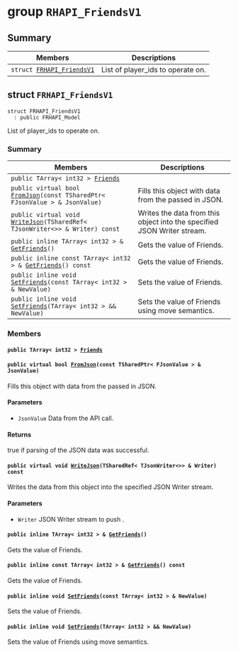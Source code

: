 # group `RHAPI_FriendsV1` <a id="group__RHAPI__FriendsV1"></a>

## Summary

 Members                        | Descriptions                                
--------------------------------|---------------------------------------------
`struct `[`FRHAPI_FriendsV1`](#structFRHAPI__FriendsV1) | List of player_ids to operate on.

## struct `FRHAPI_FriendsV1` <a id="structFRHAPI__FriendsV1"></a>

```
struct FRHAPI_FriendsV1
  : public FRHAPI_Model
```

List of player_ids to operate on.

### Summary

 Members                        | Descriptions                                
--------------------------------|---------------------------------------------
`public TArray< int32 > `[`Friends`](#structFRHAPI__FriendsV1_1aaec651841127d8d894369562ef07845f) | 
`public virtual bool `[`FromJson`](#structFRHAPI__FriendsV1_1a71308d979e7b7568d7f804f832cc899f)`(const TSharedPtr< FJsonValue > & JsonValue)` | Fills this object with data from the passed in JSON.
`public virtual void `[`WriteJson`](#structFRHAPI__FriendsV1_1a1e7d9580550c971346cedc2f3e9b9df0)`(TSharedRef< TJsonWriter<>> & Writer) const` | Writes the data from this object into the specified JSON Writer stream.
`public inline TArray< int32 > & `[`GetFriends`](#structFRHAPI__FriendsV1_1a3c23848f4395c361cde091e1bc56d7f6)`()` | Gets the value of Friends.
`public inline const TArray< int32 > & `[`GetFriends`](#structFRHAPI__FriendsV1_1a0ec1becb88da49d89a122b5d91c3a172)`() const` | Gets the value of Friends.
`public inline void `[`SetFriends`](#structFRHAPI__FriendsV1_1a45cf64ae52a38bcbd6f82e8ea7bdd6fb)`(const TArray< int32 > & NewValue)` | Sets the value of Friends.
`public inline void `[`SetFriends`](#structFRHAPI__FriendsV1_1abb875f9a2f6d21c8132525edf9ab64b7)`(TArray< int32 > && NewValue)` | Sets the value of Friends using move semantics.

### Members

#### `public TArray< int32 > `[`Friends`](#structFRHAPI__FriendsV1_1aaec651841127d8d894369562ef07845f) <a id="structFRHAPI__FriendsV1_1aaec651841127d8d894369562ef07845f"></a>

#### `public virtual bool `[`FromJson`](#structFRHAPI__FriendsV1_1a71308d979e7b7568d7f804f832cc899f)`(const TSharedPtr< FJsonValue > & JsonValue)` <a id="structFRHAPI__FriendsV1_1a71308d979e7b7568d7f804f832cc899f"></a>

Fills this object with data from the passed in JSON.

#### Parameters
* `JsonValue` Data from the API call.

#### Returns
true if parsing of the JSON data was successful.

#### `public virtual void `[`WriteJson`](#structFRHAPI__FriendsV1_1a1e7d9580550c971346cedc2f3e9b9df0)`(TSharedRef< TJsonWriter<>> & Writer) const` <a id="structFRHAPI__FriendsV1_1a1e7d9580550c971346cedc2f3e9b9df0"></a>

Writes the data from this object into the specified JSON Writer stream.

#### Parameters
* `Writer` JSON Writer stream to push .

#### `public inline TArray< int32 > & `[`GetFriends`](#structFRHAPI__FriendsV1_1a3c23848f4395c361cde091e1bc56d7f6)`()` <a id="structFRHAPI__FriendsV1_1a3c23848f4395c361cde091e1bc56d7f6"></a>

Gets the value of Friends.

#### `public inline const TArray< int32 > & `[`GetFriends`](#structFRHAPI__FriendsV1_1a0ec1becb88da49d89a122b5d91c3a172)`() const` <a id="structFRHAPI__FriendsV1_1a0ec1becb88da49d89a122b5d91c3a172"></a>

Gets the value of Friends.

#### `public inline void `[`SetFriends`](#structFRHAPI__FriendsV1_1a45cf64ae52a38bcbd6f82e8ea7bdd6fb)`(const TArray< int32 > & NewValue)` <a id="structFRHAPI__FriendsV1_1a45cf64ae52a38bcbd6f82e8ea7bdd6fb"></a>

Sets the value of Friends.

#### `public inline void `[`SetFriends`](#structFRHAPI__FriendsV1_1abb875f9a2f6d21c8132525edf9ab64b7)`(TArray< int32 > && NewValue)` <a id="structFRHAPI__FriendsV1_1abb875f9a2f6d21c8132525edf9ab64b7"></a>

Sets the value of Friends using move semantics.

